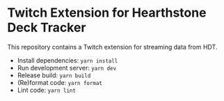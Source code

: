 # Twitch Extension for Hearthstone Deck Tracker

This repository contains a Twitch extension for streaming data from HDT.

- Install dependencies: `yarn install`
- Run development server: `yarn dev`
- Release build: `yarn build`
- (Re)format code: `yarn format`
- Lint code: `yarn lint`
